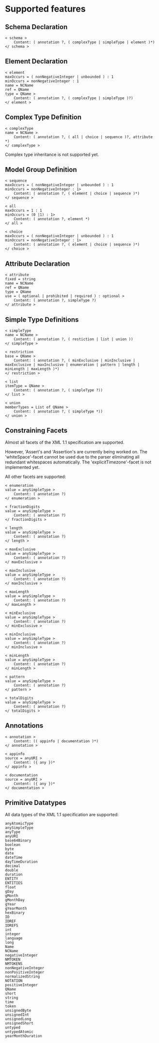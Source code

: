 # Supported features 

## Schema Declaration

```
< schema >
    Content: ( annotation ?, ( complexType | simpleType | element )*)
</ schema >
```

## Element Declaration

```
< element
maxOccurs = ( nonNegativeInteger | unbounded ) : 1
minOccurs = nonNegativeInteger : 1
name = NCName
ref = QName
type = QName >
    Content: ( annotation ?, ( complexType | simpleType )?)
</ element >
```

## Complex Type Definition

```
< complexType
name = NCName >
    Content: ( annotation ?, ( all | choice | sequence )?, attribute *)
</ complexType >
```

Complex type inheritance is not supported yet.

## Model Group Definition

```
< sequence
maxOccurs = ( nonNegativeInteger | unbounded ) : 1
minOccurs = nonNegativeInteger : 1>
    Content: ( annotation ?, ( element | choice | sequence )*)
</ sequence >

< all
maxOccurs = 1 : 1
minOccurs = (0 |1) : 1>
    Content: ( annotation ?, element *)
</ all >

< choice
maxOccurs = ( nonNegativeInteger | unbounded ) : 1
minOccurs = nonNegativeInteger : 1>
    Content: ( annotation ?, ( element | choice | sequence )*)
</ choice >
```

## Attribute Declaration

```
< attribute
fixed = string
name = NCName
ref = QName
type = QName
use = ( optional | prohibited | required ) : optional >
    Content: ( annotation ?, simpleType ?)
</ attribute >
```

## Simple Type Definitions

```
< simpleType
name = NCName >
    Content: ( annotation ?, ( restiction | list | union ))
</ simpleType >

< restriction
base = QName >
    Content: ( annotation ?, ( minExclusive | minInclusive | maxExclusive | maxInclusive | enumeration | pattern | length | minLength | maxLength )*)
</ restriction >

< list
itemType = QName >
    Content: ( annotation ?, ( simpleType ?))
</ list >

< union
memberTypes = List of QName >
    Content: ( annotation ?, ( simpleType *))
</ union >
```

## Constraining Facets

Almost all facets of the XML 1.1 specification are supported.

However, 'Assert's and 'Assertion's are currently being worked on.
The 'whiteSpace'-facet cannot be used due to the parser eliminating all redundant whitespaces automatically.
The 'explicitTimezone'-facet is not implemented yet.

All other facets are supported:

```
< enumeration
value = anySimpleType >
    Content: ( annotation ?)
</ enumeration >

< fractionDigits
value = anySimpleType >
    Content: ( annotation ?)
</ fractionDigits >

< length
value = anySimpleType >
    Content: ( annotation ?)
</ length >

< maxExclusive
value = anySimpleType >
    Content: ( annotation ?)
</ maxExclusive >

< maxInclusive
value = anySimpleType >
    Content: ( annotation ?)
</ maxInclusive >

< maxLength
value = anySimpleType >
    Content: ( annotation ?)
</ maxLength >

< minExclusive
value = anySimpleType >
    Content: ( annotation ?)
</ minExclusive >

< minInclusive
value = anySimpleType >
    Content: ( annotation ?)
</ minInclusive >

< minLength
value = anySimpleType >
    Content: ( annotation ?)
</ minLength >

< pattern
value = anySimpleType >
    Content: ( annotation ?)
</ pattern >

< totalDigits
value = anySimpleType >
    Content: ( annotation ?)
</ totalDigits >
```

## Annotations

```
< annotation >
    Content: (( appinfo | documentation )*)
</ annotation >

< appinfo
source = anyURI >
    Content: ({ any })*
</ appinfo >

< documentation
source = anyURI >
    Content: ({ any })*
</ documentation >
```

## Primitive Datatypes

All data types of the XML 1.1 specification are supported:

```
anyAtomicType
anySimpleType
anyType
anyURI
base64Binary
boolean
byte
date
dateTime
dayTimeDuration
decimal
double
duration
ENTITY
ENTITIES
float
gDay
gMonth
gMonthDay
gYear
gYearMonth
hexBinary
ID
IDREF
IDREFS
int
integer
language
long
Name
NCName
negativeInteger
NMTOKEN
NMTOKENS
nonNegativeInteger
nonPositiveInteger
normalizedString
NOTATION
positiveInteger
QName
short
string
time
token
unsignedByte
unsignedInt
unsignedLong
unsignedShort
untyped
untypedAtomic
yearMonthDuration
```